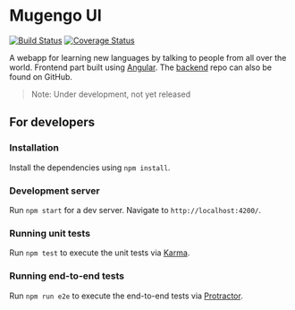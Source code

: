 # Mugengo UI

[![Build Status](https://travis-ci.com/dricholm/mugengo-ui.svg?branch=master)](https://travis-ci.com/dricholm/mugengo-ui)
[![Coverage Status](https://coveralls.io/repos/github/dricholm/mugengo-ui/badge.svg?branch=master)](https://coveralls.io/github/dricholm/mugengo-ui?branch=master)

A webapp for learning new languages by talking to people from all over the world. Frontend part built using [Angular](https://angular.io/). The [backend](https://github.com/dricholm/mugengo-server) repo can also be found on GitHub.

> Note: Under development, not yet released

## For developers

### Installation

Install the dependencies using `npm install`.

### Development server

Run `npm start` for a dev server. Navigate to `http://localhost:4200/`.

### Running unit tests

Run `npm test` to execute the unit tests via [Karma](https://karma-runner.github.io).

### Running end-to-end tests

Run `npm run e2e` to execute the end-to-end tests via [Protractor](http://www.protractortest.org/).
